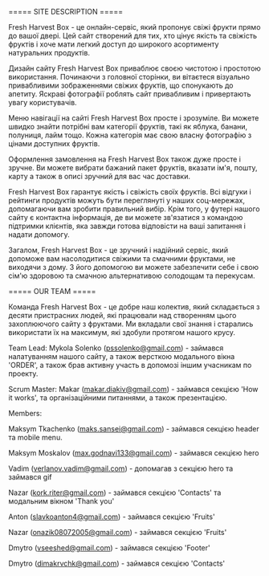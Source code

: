 ===== SITE DESCRIPTION =====

Fresh Harvest Box - це онлайн-сервіс, який пропонує свіжі фрукти прямо до вашої
двері. Цей сайт створений для тих, хто цінує якість та свіжість фруктів і хоче
мати легкий доступ до широкого асортименту натуральних продуктів.

Дизайн сайту Fresh Harvest Box приваблює своєю чистотою і простотою
використання. Починаючи з головної сторінки, ви вітаєтеся візуально привабливими
зображеннями свіжих фруктів, що спонукають до апетиту. Яскраві фотографії
роблять сайт привабливим і привертають увагу користувачів.

Меню навігації на сайті Fresh Harvest Box просте і зрозуміле. Ви можете швидко
знайти потрібні вам категорії фруктів, такі як яблука, банани, полуниця, лайм
тощо. Кожна категорія має свою власну фотографію з цінами доступних фруктів.

Оформлення замовлення на Fresh Harvest Box також дуже просте і зручне. Ви можете
вибрати бажаний пакет фруктів, вказати ім'я, пошту, карту а також в описі
зручний для вас час доставки.

Fresh Harvest Box гарантує якість і свіжість своїх фруктів. Всі відгуки і
рейтинги продуктів можуть бути переглянуті у наших соц-мережах, допомагаючи вам
зробити правильний вибір. Крім того, у футері нашого сайту є контактна
інформація, де ви можете зв'язатися з командою підтримки клієнтів, яка завжди
готова відповісти на ваші запитання і надати допомогу.

Загалом, Fresh Harvest Box - це зручний і надійний сервіс, який допоможе вам
насолодитися свіжими та смачними фруктами, не виходячи з дому. З його допомогою
ви можете забезпечити себе і свою сім'ю здоровою та смачною альтернативою
солодощам та перекусам.

===== OUR TEAM =====

Команда Fresh Harvest Box - це добре наш колектив, який складається з десяти
пристрасних людей, які працювали над створенням цього захоплюючого сайту з
фруктами. Ми вкладали свої знання і старались використати їх на максимум, які
здобули протягом нашого крусу.

Team Lead: Mykola Solenko (pssolenko@gmail.com) - займався налатуванням нашого
сайту, а також версткою модального вікна 'ORDER', а також брав активну участь в
допомозі іншим учасникам по проекту.

Scrum Master: Makar (makar.diakiv@gmail.com) - займався секцією 'How it works',
та організаційними питаннями, а також презентацією.

Members:

Maksym Tkachenko (maks.sansei@gmail.com) - займався секцією header та mobile
menu.

Maksym Moskalov (max.godnavi133@gmail.com) - займався секцією hero

Vadim (verlanov.vadim@gmail.com) - допомагав з секцією hero та займався gif

Nazar (kork.riter@gmail.com) - займався секцією 'Contacts' та модальним вікном
'Thank you'

Anton (slavkoanton4@gmail.com) - займався секцією 'Fruits'

Nazar (onazik08072005@gmail.com) - займався секцією 'Fruits'

Dmytro (vseeshed@gmail.com) - займався секцією 'Footer'

Dmytro (dimakrvchk@gmail.com) - займався секцією 'Contacts'
